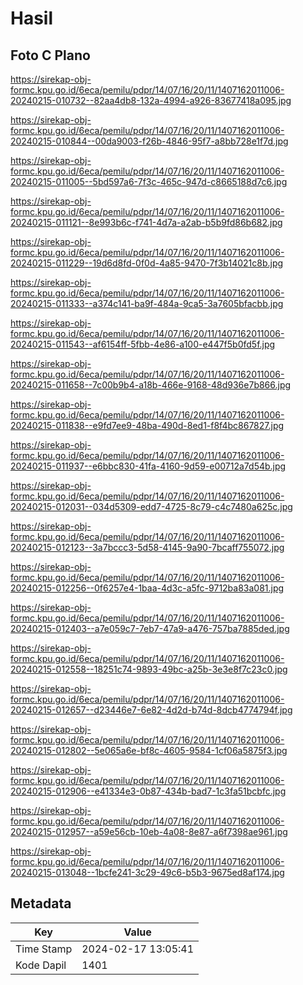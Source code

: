 # Hasil

## Foto C Plano

https://sirekap-obj-formc.kpu.go.id/6eca/pemilu/pdpr/14/07/16/20/11/1407162011006-20240215-010732--82aa4db8-132a-4994-a926-83677418a095.jpg

https://sirekap-obj-formc.kpu.go.id/6eca/pemilu/pdpr/14/07/16/20/11/1407162011006-20240215-010844--00da9003-f26b-4846-95f7-a8bb728e1f7d.jpg

https://sirekap-obj-formc.kpu.go.id/6eca/pemilu/pdpr/14/07/16/20/11/1407162011006-20240215-011005--5bd597a6-7f3c-465c-947d-c8665188d7c6.jpg

https://sirekap-obj-formc.kpu.go.id/6eca/pemilu/pdpr/14/07/16/20/11/1407162011006-20240215-011121--8e993b6c-f741-4d7a-a2ab-b5b9fd86b682.jpg

https://sirekap-obj-formc.kpu.go.id/6eca/pemilu/pdpr/14/07/16/20/11/1407162011006-20240215-011229--19d6d8fd-0f0d-4a85-9470-7f3b14021c8b.jpg

https://sirekap-obj-formc.kpu.go.id/6eca/pemilu/pdpr/14/07/16/20/11/1407162011006-20240215-011333--a374c141-ba9f-484a-9ca5-3a7605bfacbb.jpg

https://sirekap-obj-formc.kpu.go.id/6eca/pemilu/pdpr/14/07/16/20/11/1407162011006-20240215-011543--af6154ff-5fbb-4e86-a100-e447f5b0fd5f.jpg

https://sirekap-obj-formc.kpu.go.id/6eca/pemilu/pdpr/14/07/16/20/11/1407162011006-20240215-011658--7c00b9b4-a18b-466e-9168-48d936e7b866.jpg

https://sirekap-obj-formc.kpu.go.id/6eca/pemilu/pdpr/14/07/16/20/11/1407162011006-20240215-011838--e9fd7ee9-48ba-490d-8ed1-f8f4bc867827.jpg

https://sirekap-obj-formc.kpu.go.id/6eca/pemilu/pdpr/14/07/16/20/11/1407162011006-20240215-011937--e6bbc830-41fa-4160-9d59-e00712a7d54b.jpg

https://sirekap-obj-formc.kpu.go.id/6eca/pemilu/pdpr/14/07/16/20/11/1407162011006-20240215-012031--034d5309-edd7-4725-8c79-c4c7480a625c.jpg

https://sirekap-obj-formc.kpu.go.id/6eca/pemilu/pdpr/14/07/16/20/11/1407162011006-20240215-012123--3a7bccc3-5d58-4145-9a90-7bcaff755072.jpg

https://sirekap-obj-formc.kpu.go.id/6eca/pemilu/pdpr/14/07/16/20/11/1407162011006-20240215-012256--0f6257e4-1baa-4d3c-a5fc-9712ba83a081.jpg

https://sirekap-obj-formc.kpu.go.id/6eca/pemilu/pdpr/14/07/16/20/11/1407162011006-20240215-012403--a7e059c7-7eb7-47a9-a476-757ba7885ded.jpg

https://sirekap-obj-formc.kpu.go.id/6eca/pemilu/pdpr/14/07/16/20/11/1407162011006-20240215-012558--18251c74-9893-49bc-a25b-3e3e8f7c23c0.jpg

https://sirekap-obj-formc.kpu.go.id/6eca/pemilu/pdpr/14/07/16/20/11/1407162011006-20240215-012657--d23446e7-6e82-4d2d-b74d-8dcb4774794f.jpg

https://sirekap-obj-formc.kpu.go.id/6eca/pemilu/pdpr/14/07/16/20/11/1407162011006-20240215-012802--5e065a6e-bf8c-4605-9584-1cf06a5875f3.jpg

https://sirekap-obj-formc.kpu.go.id/6eca/pemilu/pdpr/14/07/16/20/11/1407162011006-20240215-012906--e41334e3-0b87-434b-bad7-1c3fa51bcbfc.jpg

https://sirekap-obj-formc.kpu.go.id/6eca/pemilu/pdpr/14/07/16/20/11/1407162011006-20240215-012957--a59e56cb-10eb-4a08-8e87-a6f7398ae961.jpg

https://sirekap-obj-formc.kpu.go.id/6eca/pemilu/pdpr/14/07/16/20/11/1407162011006-20240215-013048--1bcfe241-3c29-49c6-b5b3-9675ed8af174.jpg


## Metadata

| Key        | Value               |
| ---------- | ------------------- |
| Time Stamp | 2024-02-17 13:05:41 |
| Kode Dapil | 1401                |



